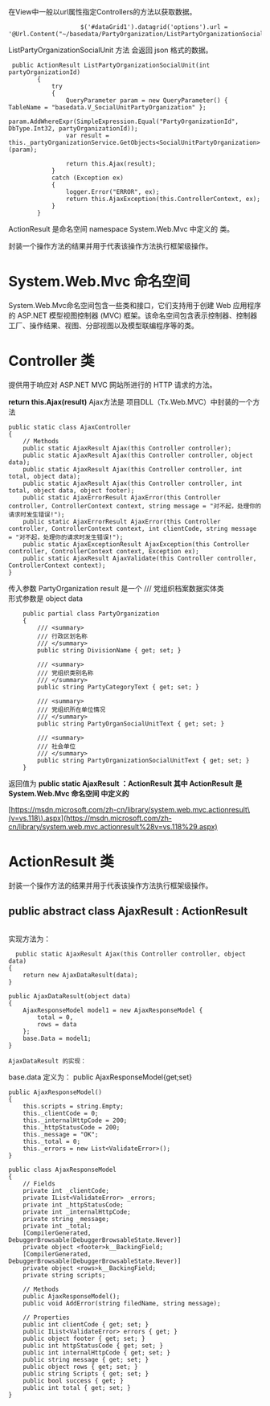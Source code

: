 在View中一般以url属性指定Controllers的方法以获取数据。

```
                    $('#dataGrid1').datagrid('options').url = '@Url.Content("~/basedata/PartyOrganization/ListPartyOrganizationSocialUnit")';
```

ListPartyOrganizationSocialUnit 方法 会返回 json 格式的数据。

```
 public ActionResult ListPartyOrganizationSocialUnit(int partyOrganizationId)
        {
            try
            {
                QueryParameter param = new QueryParameter() { TableName = "basedata.V_SocialUnitPartyOrganization" };
                param.AddWhereExpr(SimpleExpression.Equal("PartyOrganizationId", DbType.Int32, partyOrganizationId));
                var result = this._partyOrganizationService.GetObjects<SocialUnitPartyOrganization>(param);

                return this.Ajax(result);
            }
            catch (Exception ex)
            {
                logger.Error("ERROR", ex);
                return this.AjaxException(this.ControllerContext, ex);
            }
        }
```





ActionResult 是命名空间 namespace System.Web.Mvc 中定义的 类。

封装一个操作方法的结果并用于代表该操作方法执行框架级操作。

# System.Web.Mvc 命名空间

System.Web.Mvc命名空间包含一些类和接口，它们支持用于创建 Web 应用程序的 ASP.NET 模型视图控制器 \(MVC\) 框架。该命名空间包含表示控制器、控制器工厂、操作结果、视图、分部视图以及模型联编程序等的类。

# Controller 类

提供用于响应对 ASP.NET MVC 网站所进行的 HTTP 请求的方法。

**return this.Ajax\(result\)**  Ajax方法是  项目DLL（Tx.Web.MVC）中封装的一个方法

```
public static class AjaxController
{
    // Methods
    public static AjaxResult Ajax(this Controller controller);
    public static AjaxResult Ajax(this Controller controller, object data);
    public static AjaxResult Ajax(this Controller controller, int total, object data);
    public static AjaxResult Ajax(this Controller controller, int total, object data, object footer);
    public static AjaxErrorResult AjaxError(this Controller controller, ControllerContext context, string message = "对不起，处理你的请求时发生错误!");
    public static AjaxErrorResult AjaxError(this Controller controller, ControllerContext context, int clientCode, string message = "对不起，处理你的请求时发生错误!");
    public static AjaxExceptionResult AjaxException(this Controller controller, ControllerContext context, Exception ex);
    public static AjaxResult AjaxValidate(this Controller controller, ControllerContext context);
}
```

传入参数   PartyOrganization result 是一个     /// 党组织档案数据实体类  
 形式参数是 object data

```
    public partial class PartyOrganization
    {
        /// <summary>
        /// 行政区划名称
        /// </summary>
        public string DivisionName { get; set; }

        /// <summary>
        /// 党组织类别名称
        /// </summary>
        public string PartyCategoryText { get; set; }

        /// <summary>
        /// 党组织所在单位情况
        /// </summary>
        public string PartyOrganSocialUnitText { get; set; }

        /// <summary>
        /// 社会单位
        /// </summary>
        public string PartyOrganizationSocialUnitText { get; set; }
    }
```

返回值为 **public static AjaxResult ：ActionResult 其中 ActionResult 是 System.Web.Mvc 命名空间 中定义的**

[https://msdn.microsoft.com/zh-cn/library/system.web.mvc.actionresult\(v=vs.118\).aspx](https://msdn.microsoft.com/zh-cn/library/system.web.mvc.actionresult%28v=vs.118%29.aspx)

# ActionResult 类

封装一个操作方法的结果并用于代表该操作方法执行框架级操作。

## public abstract class AjaxResult : ActionResult

```

```

实现方法为：

```
  public static AjaxResult Ajax(this Controller controller, object data)
{
    return new AjaxDataResult(data);
}
```

```
public AjaxDataResult(object data)
{
    AjaxResponseModel model1 = new AjaxResponseModel {
        total = 0,
        rows = data
    };
    base.Data = model1;
}

AjaxDataResult 的实现：
```

base.data  定义为： public AjaxResponseModel{get;set}

```
public AjaxResponseModel()
{
    this.scripts = string.Empty;
    this._clientCode = 0;
    this._internalHttpCode = 200;
    this._httpStatusCode = 200;
    this._message = "OK";
    this._total = 0;
    this._errors = new List<ValidateError>();
}
```

```
public class AjaxResponseModel
{
    // Fields
    private int _clientCode;
    private IList<ValidateError> _errors;
    private int _httpStatusCode;
    private int _internalHttpCode;
    private string _message;
    private int _total;
    [CompilerGenerated, DebuggerBrowsable(DebuggerBrowsableState.Never)]
    private object <footer>k__BackingField;
    [CompilerGenerated, DebuggerBrowsable(DebuggerBrowsableState.Never)]
    private object <rows>k__BackingField;
    private string scripts;

    // Methods
    public AjaxResponseModel();
    public void AddError(string filedName, string message);

    // Properties
    public int clientCode { get; set; }
    public IList<ValidateError> errors { get; }
    public object footer { get; set; }
    public int httpStatusCode { get; set; }
    public int internalHttpCode { get; set; }
    public string message { get; set; }
    public object rows { get; set; }
    public string Scripts { get; set; }
    public bool success { get; }
    public int total { get; set; }
}
```



